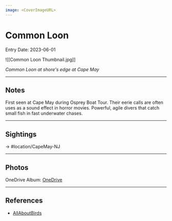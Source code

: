 ```yaml
---
image: <CoverImageURL>
---
```


# Common Loon
Entry Date: 2023-06-01

![[Common Loon Thumbnail.jpg]]

*Common Loon at shore's edge at Cape May*

---------------------------------------------------------------
## Notes

First seen at Cape May during Osprey Boat Tour. Their eerie calls are often uses as a sound effect in horror movies. Powerful, agile divers that catch small fish in fast underwater chases.

---------------------------------------------------------------
## Sightings

-> #location/CapeMay-NJ

---------------------------------------------------------------
## Photos
OneDrive Album: [OneDrive](https://1drv.ms/f/s!AvaIuMdCo_w-hNpdqXPA9HpHJEk56Q?e=g6gJWw)

---------------------------------------------------------------
## References
- [AllAboutBirds](https://www.allaboutbirds.org/guide/Common_Loon/overview)